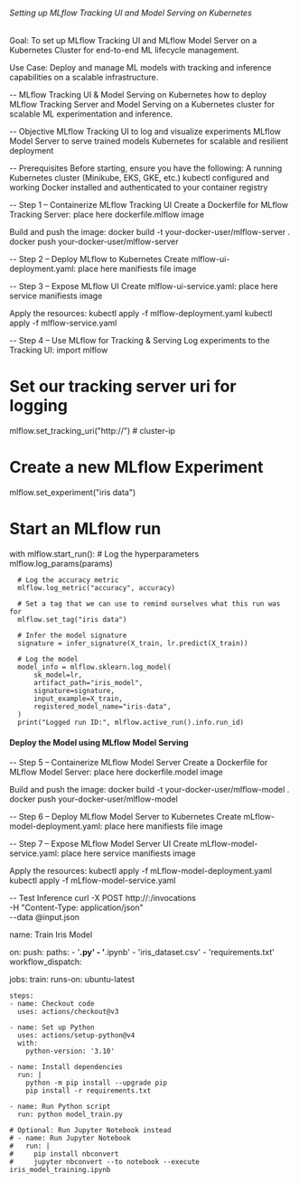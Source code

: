 ###### Setting up MLflow Tracking UI and Model Serving on Kubernetes

Goal:
  To set up MLflow Tracking UI and MLflow Model Server on a Kubernetes Cluster for end-to-end ML lifecycle management.

Use Case:
  Deploy and manage ML models with tracking and inference capabilities on a scalable infrastructure.

-- MLflow Tracking UI & Model Serving on Kubernetes
  how to deploy MLflow Tracking Server and Model Serving on a Kubernetes cluster for scalable ML experimentation and inference.

-- Objective
  MLflow Tracking UI to log and visualize experiments
  MLflow Model Server to serve trained models
  Kubernetes for scalable and resilient deployment

-- Prerequisites
  Before starting, ensure you have the following:
    A running Kubernetes cluster (Minikube, EKS, GKE, etc.)
    kubectl configured and working
    Docker installed and authenticated to your container registry

-- Step 1 – Containerize MLflow Tracking UI
  Create a Dockerfile for MLflow Tracking Server:
  place here dockerfile.mlflow image

  Build and push the image:
  docker build -t your-docker-user/mlflow-server .
  docker push your-docker-user/mlflow-server

-- Step 2 – Deploy MLflow to Kubernetes
  Create mlflow-ui-deployment.yaml:
  place here manifiests file image

-- Step 3 – Expose MLflow UI
  Create mlflow-ui-service.yaml:
  place here service manifiests image

  Apply the resources:
  kubectl apply -f mlflow-deployment.yaml
  kubectl apply -f mlflow-service.yaml

-- Step 4 – Use MLflow for Tracking & Serving
  Log experiments to the Tracking UI:
  import mlflow

  # Set our tracking server uri for logging
  mlflow.set_tracking_uri("http://<mlflow-service-ip>") # cluster-ip

  # Create a new MLflow Experiment
  mlflow.set_experiment("iris data")

  # Start an MLflow run
  with mlflow.start_run():
      # Log the hyperparameters
      mlflow.log_params(params)

      # Log the accuracy metric
      mlflow.log_metric("accuracy", accuracy)

      # Set a tag that we can use to remind ourselves what this run was for
      mlflow.set_tag("iris data")

      # Infer the model signature
      signature = infer_signature(X_train, lr.predict(X_train))

      # Log the model
      model_info = mlflow.sklearn.log_model(
          sk_model=lr,
          artifact_path="iris_model",
          signature=signature,
          input_example=X_train,
          registered_model_name="iris-data",
      )
      print("Logged run ID:", mlflow.active_run().info.run_id)

#### Deploy the Model using MLflow Model Serving

-- Step 5 – Containerize MLflow Model Server
  Create a Dockerfile for MLflow Model Server:
  place here dockerfile.model image

  Build and push the image:
  docker build -t your-docker-user/mlflow-model .
  docker push your-docker-user/mlflow-model

-- Step 6 – Deploy MLflow Model Server to Kubernetes
  Create mLflow-model-deployment.yaml:
  place here manifiests file image

-- Step 7 – Expose MLflow Model Server UI
  Create mLflow-model-service.yaml:
  place here service manifiests image

  Apply the resources:
  kubectl apply -f mLflow-model-deployment.yaml
  kubectl apply -f mLflow-model-service.yaml

-- Test Inference
  curl -X POST http://<mlflow-model-service-ip>:<port>/invocations \
     -H "Content-Type: application/json" \
     --data @input.json



<!--  curl http://10.100.198.240:5000/invocations \
   -H "Content-Type: application/json" \
   --data '{
     "inputs": [
       [5.1, 3.5, 1.4, 0.2],
       [6.2, 3.4, 5.4, 2.3],
       [5.9, 3.0, 5.1, 1.8]
     ]
   }'
 -->

 name: Train Iris Model

on:
  push:
    paths:
      - '**.py'
      - '**.ipynb'
      - 'iris_dataset.csv'
      - 'requirements.txt'
  workflow_dispatch:

jobs:
  train:
    runs-on: ubuntu-latest

    steps:
    - name: Checkout code
      uses: actions/checkout@v3

    - name: Set up Python
      uses: actions/setup-python@v4
      with:
        python-version: '3.10'

    - name: Install dependencies
      run: |
        python -m pip install --upgrade pip
        pip install -r requirements.txt

    - name: Run Python script
      run: python model_train.py

    # Optional: Run Jupyter Notebook instead
    # - name: Run Jupyter Notebook
    #   run: |
    #     pip install nbconvert
    #     jupyter nbconvert --to notebook --execute iris_model_training.ipynb

